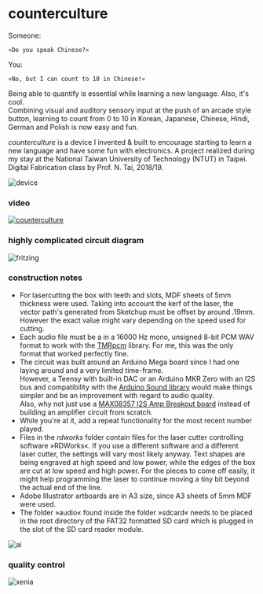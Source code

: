 # counterculture
Someone:
```
»Do you speak Chinese?«
```
You:
```
»No, but I can count to 10 in Chinese!«
```

Being able to quantify is essential while learning a new language. Also, it's cool.\
Combining visual and auditory sensory input at the push of an arcade style button, learning to count from 0 to 10 in Korean, Japanese, Chinese, Hindi, German and Polish is now easy and fun.

_counterculture_ is a device I invented & built to encourage starting to learn a new language and have some fun with electronics. A project realized during my stay at the National Taiwan University of Technology (NTUT) in Taipei.\
Digital Fabrication class by Prof. N. Tai, 2018/19.


![device](https://github.com/yaronzimmermann/counterculture/blob/master/images/device_closeup.png)


### video
[![counterculture](https://github.com/yaronzimmermann/counterculture/blob/master/images/video.png)](https://vimeo.com/322227320 "counterculture - click to watch!")


### highly complicated circuit diagram
![fritzing](https://github.com/yaronzimmermann/counterculture/blob/master/fritzing/ntut_counterculture_04_bb.png)


### construction notes
- For lasercutting the box with teeth and slots, MDF sheets of 5mm thickness were used. Taking into account the kerf of the laser, the vector path's generated from Sketchup must be offset by around .19mm. However the exact value might vary depending on the speed used for cutting.
- Each audio file must be a in a 16000 Hz mono, unsigned 8-bit PCM WAV format to work with the [TMRpcm](https://github.com/TMRh20/TMRpcm/wiki) library. For me, this was the only format that worked perfectly fine.
- The circuit was built around an Arduino Mega board since I had one laying around and a very limited time-frame.\
However, a Teensy with built-in DAC or an Arduino MKR Zero with an I2S bus and compatibility with the [Arduino Sound library](https://www.arduino.cc/en/Reference/ArduinoSound) would make things simpler and be an improvement with regard to audio quality.\
Also, why not just use a [MAX08357 I2S Amp Breakout board](https://www.adafruit.com/product/3006) instead of building an amplifier circuit from scratch.
- While you're at it, add a repeat functionality for the most recent number played.
- Files in the _rdworks_ folder contain files for the laser cutter controlling software »RDWorks«. If you use a different software and a different laser cutter, the settings will vary most likely anyway. Text shapes are being engraved at high speed and low power, while the edges of the box are cut at low speed and high power. For the pieces to come off easily, it might help programming the laser to continue moving a tiny bit beyond the actual end of the line. 
- Adobe Illustrator artboards are in A3 size, since A3 sheets of 5mm MDF were used.
- The folder »audio« found inside the folder »sdcard« needs to be placed in the root directory of the FAT32 formatted SD card which is plugged in the slot of the SD card reader module.

![ai](https://github.com/yaronzimmermann/counterculture/blob/master/illustrator/preview_artboard_example.png)

### quality control
![xenia](https://github.com/yaronzimmermann/counterculture/blob/master/images/ntut_counterculture_xenia_01_small.png "Xenia")
